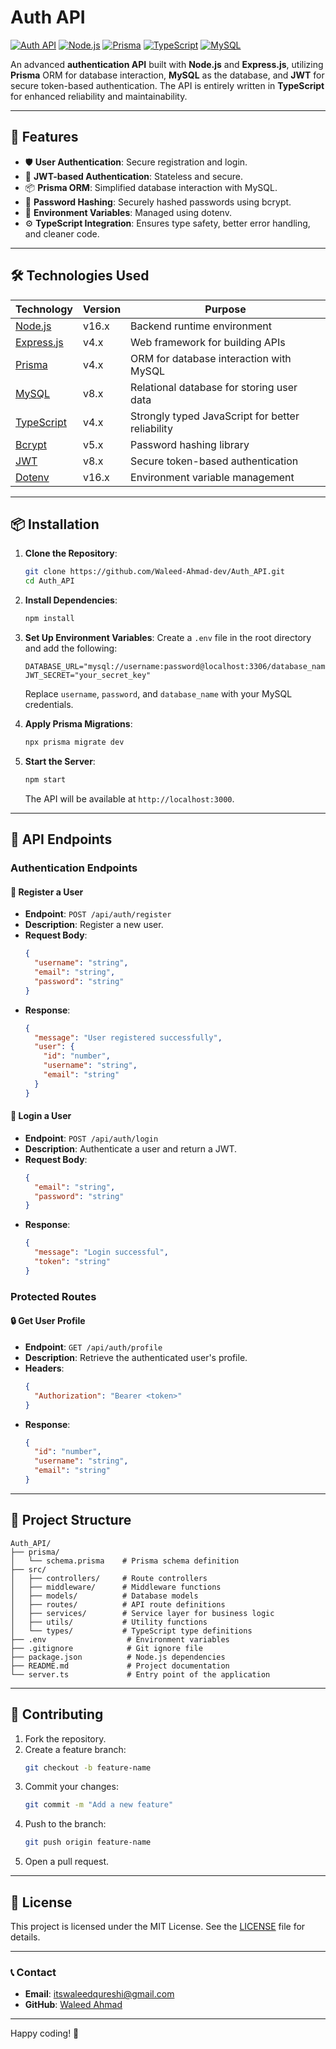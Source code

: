 # Auth API

[![Auth API](https://img.shields.io/badge/AuthAPI-v1.0-blue?style=for-the-badge)](https://github.com/Waleed-Ahmad-dev/Auth_API)
[![Node.js](https://img.shields.io/badge/Node.js-v16.x-green?style=for-the-badge)](https://nodejs.org/)
[![Prisma](https://img.shields.io/badge/Prisma-ORM-orange?style=for-the-badge)](https://www.prisma.io/)
[![TypeScript](https://img.shields.io/badge/TypeScript-v4.x-blue?style=for-the-badge)](https://www.typescriptlang.org/)
[![MySQL](https://img.shields.io/badge/MySQL-v8.x-blue?style=for-the-badge)](https://www.mysql.com/)

An advanced **authentication API** built with **Node.js** and **Express.js**, utilizing **Prisma** ORM for database interaction, **MySQL** as the database, and **JWT** for secure token-based authentication. The API is entirely written in **TypeScript** for enhanced reliability and maintainability.

---

## 🚀 Features

- 🛡️ **User Authentication**: Secure registration and login.
- 🔐 **JWT-based Authentication**: Stateless and secure.
- 📦 **Prisma ORM**: Simplified database interaction with MySQL.
- 🔑 **Password Hashing**: Securely hashed passwords using bcrypt.
- 📂 **Environment Variables**: Managed using dotenv.
- ⚙️ **TypeScript Integration**: Ensures type safety, better error handling, and cleaner code.

---

## 🛠️ Technologies Used

| **Technology** | **Version**  | **Purpose**                                      |
|----------------|--------------|--------------------------------------------------|
| [Node.js](https://nodejs.org/) | v16.x        | Backend runtime environment                      |
| [Express.js](https://expressjs.com/) | v4.x         | Web framework for building APIs                 |
| [Prisma](https://www.prisma.io/) | v4.x         | ORM for database interaction with MySQL         |
| [MySQL](https://www.mysql.com/) | v8.x         | Relational database for storing user data       |
| [TypeScript](https://www.typescriptlang.org/) | v4.x         | Strongly typed JavaScript for better reliability|
| [Bcrypt](https://www.npmjs.com/package/bcrypt) | v5.x         | Password hashing library                        |
| [JWT](https://jwt.io/) | v8.x         | Secure token-based authentication               |
| [Dotenv](https://www.npmjs.com/package/dotenv) | v16.x        | Environment variable management                 |

---

## 📦 Installation

1. **Clone the Repository**:
   ```bash
   git clone https://github.com/Waleed-Ahmad-dev/Auth_API.git
   cd Auth_API
   ```

2. **Install Dependencies**:
   ```bash
   npm install
   ```

3. **Set Up Environment Variables**:
   Create a `.env` file in the root directory and add the following:
   ```env
   DATABASE_URL="mysql://username:password@localhost:3306/database_name"
   JWT_SECRET="your_secret_key"
   ```
   Replace `username`, `password`, and `database_name` with your MySQL credentials.

4. **Apply Prisma Migrations**:
   ```bash
   npx prisma migrate dev
   ```

5. **Start the Server**:
   ```bash
   npm start
   ```
   The API will be available at `http://localhost:3000`.

---

## 🧩 API Endpoints

### Authentication Endpoints

#### 📝 Register a User
- **Endpoint**: `POST /api/auth/register`
- **Description**: Register a new user.
- **Request Body**:
  ```json
  {
    "username": "string",
    "email": "string",
    "password": "string"
  }
  ```
- **Response**:
  ```json
  {
    "message": "User registered successfully",
    "user": {
      "id": "number",
      "username": "string",
      "email": "string"
    }
  }
  ```

#### 🔑 Login a User
- **Endpoint**: `POST /api/auth/login`
- **Description**: Authenticate a user and return a JWT.
- **Request Body**:
  ```json
  {
    "email": "string",
    "password": "string"
  }
  ```
- **Response**:
  ```json
  {
    "message": "Login successful",
    "token": "string"
  }
  ```

### Protected Routes

#### 🔒 Get User Profile
- **Endpoint**: `GET /api/auth/profile`
- **Description**: Retrieve the authenticated user's profile.
- **Headers**:
  ```json
  {
    "Authorization": "Bearer <token>"
  }
  ```
- **Response**:
  ```json
  {
    "id": "number",
    "username": "string",
    "email": "string"
  }
  ```

---

## 📂 Project Structure

```
Auth_API/
├── prisma/
│   └── schema.prisma    # Prisma schema definition
├── src/
│   ├── controllers/     # Route controllers
│   ├── middleware/      # Middleware functions
│   ├── models/          # Database models
│   ├── routes/          # API route definitions
│   ├── services/        # Service layer for business logic
│   ├── utils/           # Utility functions
│   └── types/           # TypeScript type definitions
├── .env                  # Environment variables
├── .gitignore            # Git ignore file
├── package.json          # Node.js dependencies
├── README.md             # Project documentation
└── server.ts             # Entry point of the application
```

---

## 🤝 Contributing

1. Fork the repository.
2. Create a feature branch:
   ```bash
   git checkout -b feature-name
   ```
3. Commit your changes:
   ```bash
   git commit -m "Add a new feature"
   ```
4. Push to the branch:
   ```bash
   git push origin feature-name
   ```
5. Open a pull request.

---

## 📜 License

This project is licensed under the MIT License. See the [LICENSE](LICENSE) file for details.

---

### 📞 Contact
- **Email**: itswaleedqureshi@gmail.com
- **GitHub**: [Waleed Ahmad](https://github.com/Waleed-Ahmad-dev)

---

Happy coding! 🚀
